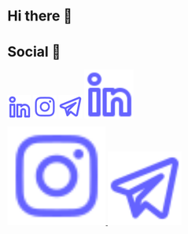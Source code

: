 # Hi there 👋

# Social 📨
[![Linkedin: albrtpr](https://github.com/albrtr/albrtr/blob/main/icons/linkedin-alt.svg)](https://linkedin.com/in/albrtpr)
[![Instagram: albrt.r](https://github.com/albrtr/albrtr/blob/main/icons/instagram.svg)](https://instagram.com/albrt.r)
[![Telegram: albrtpr](https://github.com/albrtr/albrtr/blob/main/icons/telegram-alt.svg)](https://t.me/albrtpr)
<a href="https://linkedin.com/in/albrtpr">
  <img src="https://github.com/albrtr/albrtr/blob/main/icons/linkedin-alt.svg" alt="Linkedin" width="100" height="100">
</a>

<a href="https://instagram.com/albrt.r">
  <img src="https://github.com/albrtr/albrtr/blob/main/icons/instagram.svg" alt="Instagram" width="200" height="200">
</a>

<a href="https://t.me/albrtpr">
  <img src="https://github.com/albrtr/albrtr/blob/main/icons/telegram-alt.svg" alt="Telegram" width="150" height="150">
</a>
